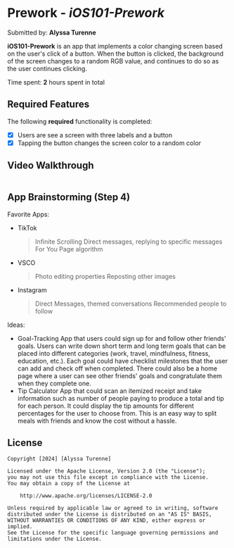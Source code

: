 # Prework - *iOS101-Prework*

Submitted by: **Alyssa Turenne**

**iOS101-Prework** is an app that implements a color changing screen based on the user's click of a button. When the button is clicked, the background of the screen changes to a random RGB value, and continues to do so as the user continues clicking. 

Time spent: **2** hours spent in total

## Required Features

The following **required** functionality is completed:

- [x] Users are see a screen with three labels and a button
- [x] Tapping the button changes the screen color to a random color
 
## Video Walkthrough

![]()

## App Brainstorming (Step 4)

Favorite Apps:
- TikTok
    > Infinite Scrolling
    > Direct messages, replying to specific messages
    > For You Page algorithm
- VSCO
    > Photo editing properties
    > Reposting other images
- Instagram
    > Direct Messages, themed conversations
    > Recommended people to follow
    
Ideas:
- Goal-Tracking App that users could sign up for and follow other friends' goals. Users can write down short term and long term goals that can be placed into different categories (work, travel, mindfulness, fitness, education, etc.). Each goal could have checklist milestones that the user can add and check off when completed. There could also be a home page where a user can see other friends' goals and congratulate them when they complete one. 
- Tip Calculator App that could scan an itemized receipt and take information such as number of people paying to produce a total and tip for each person. It could display the tip amounts for different percentages for the user to choose from. This is an easy way to split meals with friends and know the cost without a hassle. 


## License

    Copyright [2024] [Alyssa Turenne]

    Licensed under the Apache License, Version 2.0 (the "License");
    you may not use this file except in compliance with the License.
    You may obtain a copy of the License at

        http://www.apache.org/licenses/LICENSE-2.0

    Unless required by applicable law or agreed to in writing, software
    distributed under the License is distributed on an "AS IS" BASIS,
    WITHOUT WARRANTIES OR CONDITIONS OF ANY KIND, either express or implied.
    See the License for the specific language governing permissions and
    limitations under the License.
